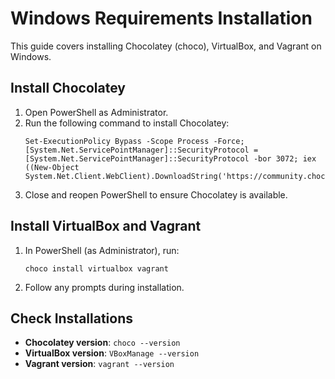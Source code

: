 # Windows Requirements Installation

This guide covers installing Chocolatey (choco), VirtualBox, and Vagrant on Windows.

## Install Chocolatey

1. Open PowerShell as Administrator.
2. Run the following command to install Chocolatey:
   ```
   Set-ExecutionPolicy Bypass -Scope Process -Force; [System.Net.ServicePointManager]::SecurityProtocol = [System.Net.ServicePointManager]::SecurityProtocol -bor 3072; iex ((New-Object System.Net.Client.WebClient).DownloadString('https://community.chocolatey.org/install.ps1'))
   ```
3. Close and reopen PowerShell to ensure Chocolatey is available.

## Install VirtualBox and Vagrant

1. In PowerShell (as Administrator), run:
   ```
   choco install virtualbox vagrant
   ```
2. Follow any prompts during installation.

## Check Installations

- **Chocolatey version**: `choco --version`
- **VirtualBox version**: `VBoxManage --version`
- **Vagrant version**: `vagrant --version`
